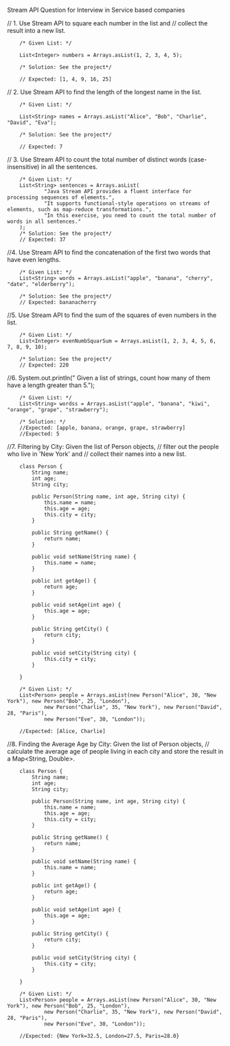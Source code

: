 Stream API Question for Interview in Service based companies


// 1. Use Stream API to square each number in the list and
// collect the result into a new list.

		/* Given List: */

		List<Integer> numbers = Arrays.asList(1, 2, 3, 4, 5);

		/* Solution: See the project*/

        // Expected: [1, 4, 9, 16, 25]

// 2. Use Stream API to find the length of the longest name in the list.

		/* Given List: */

		List<String> names = Arrays.asList("Alice", "Bob", "Charlie", "David", "Eva");

		/* Solution: See the project*/

		// Expected: 7


// 3. Use Stream API to count the total number of distinct words (case-insensitive) in all the sentences.

		/* Given List: */
		List<String> sentences = Arrays.asList(
                "Java Stream API provides a fluent interface for processing sequences of elements.",
                "It supports functional-style operations on streams of elements, such as map-reduce transformations.",
                "In this exercise, you need to count the total number of words in all sentences."
        );
		/* Solution: See the project*/
		// Expected: 37

//4.  Use Stream API to find the concatenation of the first two words that have even lengths.

		/* Given List: */
		List<String> words = Arrays.asList("apple", "banana", "cherry", "date", "elderberry");

		/* Solution: See the project*/
		// Expected: bananacherry
		
//5.  Use Stream API to find the sum of the squares of even numbers in the list.

		/* Given List: */
		List<Integer> evenNumbSquarSum = Arrays.asList(1, 2, 3, 4, 5, 6, 7, 8, 9, 10);

		/* Solution: See the project*/
		// Expected: 220


//6.  System.out.println(" Given a list of strings, count how many of them have a length greater than 5.");

        /* Given List: */
        List<String> wordss = Arrays.asList("apple", "banana", "kiwi", "orange", "grape", "strawberry");
 
        /* Solution: */
        //Expected: [apple, banana, orange, grape, strawberry]
        //Expected: 5
	 
//7.  Filtering by City: Given the list of Person objects,
		// filter out the people who live in 'New York' and
		// collect their names into a new list.

		class Person {
			String name;
			int age;
			String city;

			public Person(String name, int age, String city) {
				this.name = name;
				this.age = age;
				this.city = city;
			}

			public String getName() {
				return name;
			}

			public void setName(String name) {
				this.name = name;
			}

			public int getAge() {
				return age;
			}

			public void setAge(int age) {
				this.age = age;
			}

			public String getCity() {
				return city;
			}

			public void setCity(String city) {
				this.city = city;
			}

		}

        /* Given List: */
		List<Person> people = Arrays.asList(new Person("Alice", 30, "New York"), new Person("Bob", 25, "London"),
				new Person("Charlie", 35, "New York"), new Person("David", 28, "Paris"),
				new Person("Eve", 30, "London"));

        //Expected: [Alice, Charlie]

//8.  Finding the Average Age by City: Given the list of Person objects, 
//	  calculate the average age of people living in each city and store the result in a Map<String, Double>.

        class Person {
			String name;
			int age;
			String city;

			public Person(String name, int age, String city) {
				this.name = name;
				this.age = age;
				this.city = city;
			}

			public String getName() {
				return name;
			}

			public void setName(String name) {
				this.name = name;
			}

			public int getAge() {
				return age;
			}

			public void setAge(int age) {
				this.age = age;
			}

			public String getCity() {
				return city;
			}

			public void setCity(String city) {
				this.city = city;
			}

		}

        /* Given List: */
		List<Person> people = Arrays.asList(new Person("Alice", 30, "New York"), new Person("Bob", 25, "London"),
				new Person("Charlie", 35, "New York"), new Person("David", 28, "Paris"),
				new Person("Eve", 30, "London"));

		//Expected: {New York=32.5, London=27.5, Paris=28.0}
		
			 